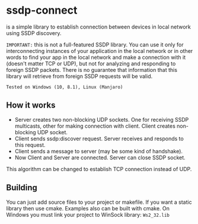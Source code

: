 # ssdp-connect
is a simple library to establish connection between devices in local network using SSDP discovery.

`IMPORTANT:` this is not a full-featured SSDP library. You can use it only for interconnecting 
instances of your application in the local network or in other words to find your app in the local network 
and make a connection with it (doesn't matter TCP or UDP), but not for analyzing and responding to foreign SSDP packets. 
There is no guarantee that information that this library will retrieve from foreign SSDP requests will be valid.

`Tested on Windows (10, 8.1), Linux (Manjaro)`

## How it works
- Server creates two non-blocking UDP sockets. One for receiving SSDP multicasts, other for making connection with client. Client creates non-blocking UDP socket.
- Client sends ssdp:discover request. Server receives and responds to this request.
- Client sends a message to server (may be some kind of handshake).
- Now Client and Server are connected. Server can close SSDP socket.

This algorithm can be changed to establish TCP connection instead of UDP.

## Building
You can just add source files to your project or makefile. If you want a static library then use cmake. Examples also can be built with cmake. 
On Windows you must link your project to WinSock library: `Ws2_32.lib`
